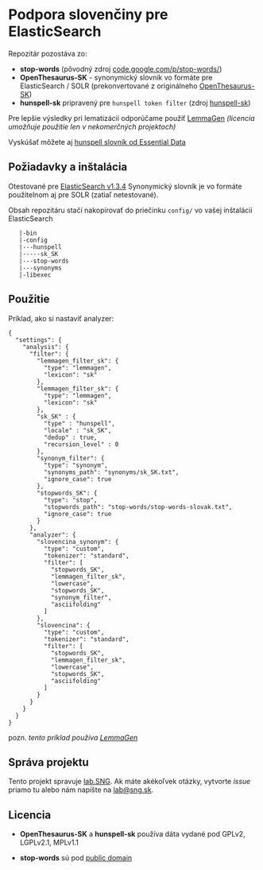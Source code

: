# Podpora slovenčiny pre ElasticSearch

Repozitár pozostáva zo:
* __stop-words__ (pôvodný zdroj [code.google.com/p/stop-words/](https://code.google.com/p/stop-words/))
* __OpenThesaurus-SK__ - synonymický slovník vo formáte pre ElasticSearch / SOLR (prekonvertované z originálneho [OpenThesaurus-SK](http://sk-spell.sk.cx/thesaurus))
* __hunspell-sk__ pripravený pre `hunspell token filter` (zdroj [hunspell-sk](http://www.sk-spell.sk.cx/hunspell-sk))

Pre lepšie výsledky pri lematizácii odporúčame použiť [LemmaGen](https://github.com/vhyza/elasticsearch-analysis-lemmagen) _(licencia umožňuje použitie len v nekomerčných projektoch)_

Vyskúšať môžete aj [hunspell slovník od Essential Data](https://github.com/essential-data/hunspell-sk/releases/tag/1.1)


## Požiadavky a inštalácia

Otestované pre [ElasticSearch v1.3.4](https://www.elastic.co/downloads/elasticsearch)
Synonymický slovník je vo formáte použitelnom aj pre SOLR (zatiaľ netestované).

Obsah repozitáru stačí nakopírovať do priečinku `config/` vo vašej inštalácií ElasticSearch

```
   |-bin
   |-config
   |---hunspell
   |-----sk_SK
   |---stop-words
   |---synonyms
   |-libexec   
```

## Použitie

Príklad, ako si nastaviť analyzer:

```
{
  "settings": {
    "analysis": {
      "filter": {
        "lemmagen_filter_sk": {
          "type": "lemmagen",
          "lexicon": "sk"
        },
        "lemmagen_filter_sk": {
          "type": "lemmagen",
          "lexicon": "sk"
        },
        "sk_SK" : {
          "type" : "hunspell",
          "locale" : "sk_SK",
          "dedup" : true,
          "recursion_level" : 0
        },
        "synonym_filter": {
          "type": "synonym",
          "synonyms_path": "synonyms/sk_SK.txt",
          "ignore_case": true
        },
        "stopwords_SK": {
          "type": "stop",
          "stopwords_path": "stop-words/stop-words-slovak.txt",
          "ignore_case": true
        }
      },
      "analyzer": {
        "slovencina_synonym": {
          "type": "custom",
          "tokenizer": "standard",
          "filter": [
            "stopwords_SK",
            "lemmagen_filter_sk",
            "lowercase",
            "stopwords_SK",
            "synonym_filter",
            "asciifolding"
          ]
        },
        "slovencina": {
          "type": "custom",
          "tokenizer": "standard",
          "filter": [
            "stopwords_SK",
            "lemmagen_filter_sk",
            "lowercase",
            "stopwords_SK",
            "asciifolding"
          ]
        }
      }
    }
  }
}
```
pozn. _tento príklad používa [LemmaGen](https://github.com/vhyza/elasticsearch-analysis-lemmagen)_

## Správa projektu

Tento projekt spravuje [lab.SNG](http://lab.sng.sk). Ak máte akékoľvek otázky, vytvorte _issue_ priamo tu alebo nám napíšte na [lab@sng.sk](mailto:lab@sng.sk).


## Licencia

* __OpenThesaurus-SK__ a __hunspell-sk__ používa dáta vydané pod GPLv2, LGPLv2.1, MPLv1.1

* __stop-words__ sú pod [public domain](http://unlicense.org/)
